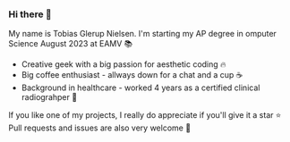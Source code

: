 ### Hi there 👋


My name is Tobias Glerup Nielsen. I'm starting my AP degree in omputer Science August 2023 at EAMV 📚

- Creative geek with a big passion for aesthetic coding 🔥
- Big coffee enthusiast - allways down for a chat and a cup ☕
- Background in healthcare - worked 4 years as a certified clinical radiograhper 💉

If you like one of my projects, I really do appreciate if you'll give it a star ⭐ Pull requests and issues are also very welcome 🤗
